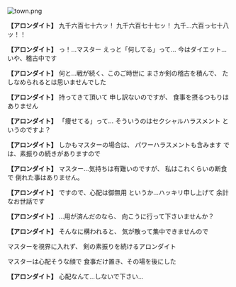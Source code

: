 
![town.png](../images/backgrounds/town.png)

**【アロンダイト】**
九千六百七十六ッ！
九千六百七十七ッ！
九千…六百っ七十八ッ！！

**【アロンダイト】**
っ！…マスター
えっと「何してる」って…
今はダイエット…いや、稽古中です

**【アロンダイト】**
何と…戦が続く、このご時世に
まさか剣の稽古を積んで、
たしなめられるとは思いませんでした

**【アロンダイト】**
持ってきて頂いて
申し訳ないのですが、
食事を摂るつもりはありません

**【アロンダイト】**
「痩せてる」って…
そういうのはセクシャルハラスメント
というのですよ？

**【アロンダイト】**
しかもマスターの場合は、
パワーハラスメントも含みます
では、素振りの続きがありますので

**【アロンダイト】**
マスター…気持ちは有難いのですが、
私はこれくらいの断食で
倒れた事はありません。

**【アロンダイト】**
ですので、心配は御無用
というか…ハッキリ申し上げて
余計なお世話です

**【アロンダイト】**
…用が済んだのなら、
向こうに行って下さいませんか？

**【アロンダイト】**
そんなに構われると、
気が散って集中できませんので

マスターを視界に入れず、
剣の素振りを続けるアロンダイト

マスターは心配そうな顔で
食事だけ置き、その場を後にした

**【アロンダイト】**
心配なんて…しないで下さい…